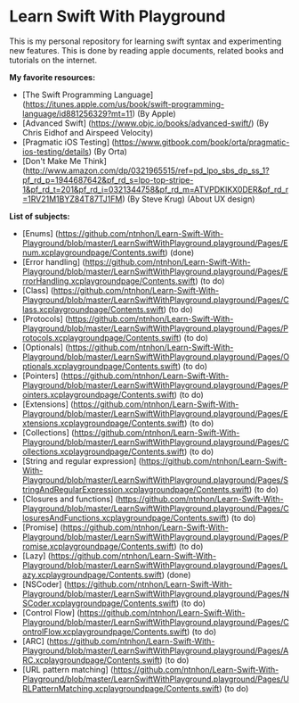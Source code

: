 # Learn Swift With Playground
This is my personal repository for learning swift syntax and experimenting new features. This is done by reading apple documents, related books and tutorials on the internet.

**My favorite resources:**
* [The Swift Programming Language] (https://itunes.apple.com/us/book/swift-programming-language/id881256329?mt=11) (By Apple)
* [Advanced Swift] (https://www.objc.io/books/advanced-swift/) (By Chris Eidhof and Airspeed Velocity)
* [Pragmatic iOS Testing] (https://www.gitbook.com/book/orta/pragmatic-ios-testing/details) (By Orta)
* [Don't Make Me Think] (http://www.amazon.com/dp/0321965515/ref=pd_lpo_sbs_dp_ss_1?pf_rd_p=1944687642&pf_rd_s=lpo-top-stripe-1&pf_rd_t=201&pf_rd_i=0321344758&pf_rd_m=ATVPDKIKX0DER&pf_rd_r=1RV21M1BYZ84T87TJ1FM) (By Steve Krug) (About UX design)

**List of subjects:**
* [Enums] (https://github.com/ntnhon/Learn-Swift-With-Playground/blob/master/LearnSwiftWithPlayground.playground/Pages/Enum.xcplaygroundpage/Contents.swift) (done)
* [Error handling] (https://github.com/ntnhon/Learn-Swift-With-Playground/blob/master/LearnSwiftWithPlayground.playground/Pages/ErrorHandling.xcplaygroundpage/Contents.swift) (to do)
* [Class] (https://github.com/ntnhon/Learn-Swift-With-Playground/blob/master/LearnSwiftWithPlayground.playground/Pages/Class.xcplaygroundpage/Contents.swift) (to do)
* [Protocols] (https://github.com/ntnhon/Learn-Swift-With-Playground/blob/master/LearnSwiftWithPlayground.playground/Pages/Protocols.xcplaygroundpage/Contents.swift) (to do)
* [Optionals] (https://github.com/ntnhon/Learn-Swift-With-Playground/blob/master/LearnSwiftWithPlayground.playground/Pages/Optionals.xcplaygroundpage/Contents.swift) (to do)
* [Pointers] (https://github.com/ntnhon/Learn-Swift-With-Playground/blob/master/LearnSwiftWithPlayground.playground/Pages/Pointers.xcplaygroundpage/Contents.swift) (to do)
* [Extensions] (https://github.com/ntnhon/Learn-Swift-With-Playground/blob/master/LearnSwiftWithPlayground.playground/Pages/Extensions.xcplaygroundpage/Contents.swift) (to do)
* [Collections] (https://github.com/ntnhon/Learn-Swift-With-Playground/blob/master/LearnSwiftWithPlayground.playground/Pages/Collections.xcplaygroundpage/Contents.swift) (to do)
* [String and regular expression] (https://github.com/ntnhon/Learn-Swift-With-Playground/blob/master/LearnSwiftWithPlayground.playground/Pages/StringAndRegularExpression.xcplaygroundpage/Contents.swift) (to do)
* [Closures and functions] (https://github.com/ntnhon/Learn-Swift-With-Playground/blob/master/LearnSwiftWithPlayground.playground/Pages/ClosuresAndFunctions.xcplaygroundpage/Contents.swift) (to do)
* [Promise] (https://github.com/ntnhon/Learn-Swift-With-Playground/blob/master/LearnSwiftWithPlayground.playground/Pages/Promise.xcplaygroundpage/Contents.swift) (to do)
* [Lazy] (https://github.com/ntnhon/Learn-Swift-With-Playground/blob/master/LearnSwiftWithPlayground.playground/Pages/Lazy.xcplaygroundpage/Contents.swift) (done)
* [NSCoder] (https://github.com/ntnhon/Learn-Swift-With-Playground/blob/master/LearnSwiftWithPlayground.playground/Pages/NSCoder.xcplaygroundpage/Contents.swift) (to do)
* [Control Flow] (https://github.com/ntnhon/Learn-Swift-With-Playground/blob/master/LearnSwiftWithPlayground.playground/Pages/ControlFlow.xcplaygroundpage/Contents.swift) (to do)
* [ARC] (https://github.com/ntnhon/Learn-Swift-With-Playground/blob/master/LearnSwiftWithPlayground.playground/Pages/ARC.xcplaygroundpage/Contents.swift) (to do)
* [URL pattern matching] (https://github.com/ntnhon/Learn-Swift-With-Playground/blob/master/LearnSwiftWithPlayground.playground/Pages/URLPatternMatching.xcplaygroundpage/Contents.swift) (to do)

